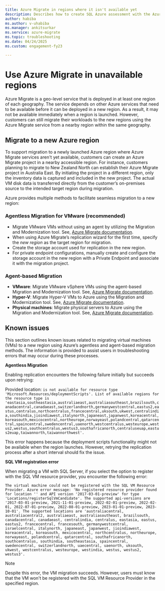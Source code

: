 ```yaml
---
title: Azure Migrate in regions where it isn't available yet
description: Describes how to create SQL Azure assessment with the Azure Migrate 
author: habiba
ms.author: v-uhabiba
ms.manager: ankitsurkar
ms.service: azure-migrate
ms.topic: troubleshooting
ms.date: 04/24/2025
ms.custom: engagement-fy23

---
```


# Use Azure Migrate in unavailable regions

Azure Migrate is a geo-level service that is deployed in at least one region of each geography. The service depends on other Azure services that need to be available before it can be deployed in a new region. As a result, it may not be available immediately when a region is launched. However, customers can still migrate their workloads to the new regions using the Azure Migrate service from a nearby region within the same geography.  

## Migrate to a new Azure region

To support migration to a newly launched Azure region where Azure Migrate services aren't yet available, customers can create an Azure Migrate project in a nearby accessible region. For instance, customers planning to migrate to New Zealand North can establish their Azure Migrate project in Australia East. By initiating the project in a different region, only the inventory data is captured and included in the new project. The actual VM disk data is transferred directly from the customer’s on-premises source to the intended target region during migration.

Azure provides multiple methods to facilitate seamless migration to a new region:

### Agentless Migration for VMware (recommended)

- Migrate VMware VMs without using an agent by utilizing the Migration and Modernization tool. See, [Azure Migrate documentation](vmware/tutorial-migrate-vmware.md).
- When using Azure Migrate’s replication wizard for the first time, specify the *new region* as the target region for migration.
- Create the storage account used for replication in the new region.
- For private endpoint configurations, manually create and configure the storage account in the new region with a Private Endpoint and associate it with the migration project.

### Agent-based Migration

- **VMware**: Migrate VMware vSphere VMs using the agent-based Migration and Modernization tool. See, [Azure Migrate documentation](vmware/tutorial-migrate-vmware-agent.md).
- **Hyper-V**: Migrate Hyper-V VMs to Azure using the Migration and Modernization tool. See, [Azure Migrate documentation](tutorial-migrate-hyper-v.md).
- **Physical machines**: Migrate physical servers to Azure using the Migration and Modernization tool. See, [Azure Migrate documentation](tutorial-migrate-physical-virtual-machines.md).

## Known issues

This section outlines known issues related to migrating virtual machines (VMs) to a new region using Azure’s agentless and agent-based migration methods. The information is provided to assist users in troubleshooting errors that may occur during these processes.

**Agentless Migration**

Enabling replication encounters the following failure initially but succeeds upon retrying:

Provided location: `is not available for resource type 'Microsoft.Resources/deploymentScripts'. List of available regions for the resource type is 'eastasia,southeastasia,australiaeast,australiasoutheast,brazilsouth,canadacentral,canadaeast,switzerlandnorth,germanywestcentral,eastus2,eastus,centralus,northcentralus,francecentral,uksouth,ukwest,centralindia,southindia,jioindiawest,italynorth,japaneast,japanwest,koreacentral,koreasouth,mexicocentral,northeurope,norwayeast,polandcentral,qatarcentral,spaincentral,swedencentral,uaenorth,westcentralus,westeurope,westus2,westus,southcentralus,westus3,southafricanorth,centraluseuap,eastus2euap,taiwannorth,taiwannorthwest'.`

This error happens because the deployment scripts functionality might not be available when the region launches. However, retrying the replication process after a short interval should fix the issue.

**SQL VM registration error** 

When migrating a VM with SQL Server, if you select the option to register with the SQL VM resource provider, you encounter the following error:

`The virtual machine could not be registered with the SQL VM Resource Provider. Azure error message: 'No registered resource provider found for location '' and API version '2017-03-01-preview' for type 'Locations/registerSqlVmCandidate'. The supported api-versions are '2017-03-01-preview, 2021-11-01-preview, 2022-02-01-preview, 2022-02-01, 2022-07-01-preview, 2022-08-01-preview, 2023-01-01-preview, 2023-10-01'. The supported locations are 'australiacentral, australiacentral2, australiaeast, australiasoutheast, brazilsouth, canadacentral, canadaeast, centralindia, centralus, eastasia, eastus, eastus2, francecentral, francesouth, germanywestcentral, israelcentral, italynorth, japaneast, japanwest, jioindiawest, koreacentral, koreasouth, mexicocentral, northcentralus, northeurope, norwayeast, polandcentral, qatarcentral, southafricanorth, southcentralus, southindia, southeastasia, spaincentral, swedencentral, switzerlandnorth, uaecentral, uaenorth, uksouth, ukwest, westcentralus, westeurope, westindia, westus, westus2, westus3'.`

> [!NOTE]
> Despite this error, the VM migration succeeds. However, users must know that the VM won't be registered with the SQL VM Resource Provider in the specified region.